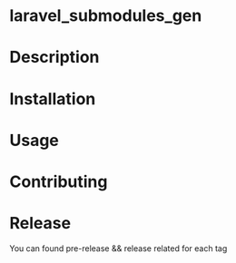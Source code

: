 # laravel_submodules_gen

# Description

# Installation

# Usage

# Contributing

# Release

You can found pre-release && release related for each tag
